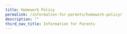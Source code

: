 ```yaml
---
title: Homework Policy
permalink: /information-for-parents/homework-policy/
description: ""
third_nav_title: Information for Parents
---
```

